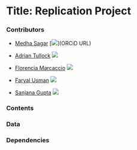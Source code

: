 
# Title: Replication Project

### Contributors
* [Medha Sagar](https://github.com/medha-sagar) [![](https://orcid.org/sites/default/files/images/orcid_16x16.png)](ORCiD URL)

* [Adrian Tullock](https://github.com/adrianmt18) [![](https://orcid.org/sites/default/files/images/orcid_16x16.png)](https://orcid.org/0000-0001-6378-3098)

* [Florencia Marcaccio](https://github.com/flormarcaccio) [![](https://orcid.org/sites/default/files/images/orcid_16x16.png)](https://orcid.org/0000-0003-3650-1483)

* [Faryal Usman](https://github.com/faryalusman) [![](https://orcid.org/sites/default/files/images/orcid_16x16.png)](https://orcid.org/0000-0001-8135-5919)

* [Sanjana Gupta](https://github.com/sanjanagupta16) [![](https://orcid.org/sites/default/files/images/orcid_16x16.png)](https://orcid.org/00000-0002-6985-4640)



### Contents

### Data

### Dependencies
